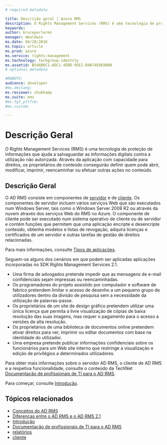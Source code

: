 ```yaml
---
# required metadata

title: Descrição geral | Azure RMS
description: O Rights Management Services (RMS) é uma tecnologia de proteção de informações que ajuda a salvaguardar as informações digitais contra a utilização não autorizada.
keywords:
author: bruceperlerms
manager: mbaldwin
ms.date: 04/28/2016
ms.topic: article
ms.prod: azure
ms.service: rights-management
ms.technology: techgroup-identity
ms.assetid: B546B6C1-ADC1-4EBD-95E2-B4A74E4E980B
# optional metadata

#ROBOTS:
audience: developer
#ms.devlang:
ms.reviewer: shubhamp
ms.suite: ems
#ms.tgt_pltfrm:
#ms.custom:

---
```


# Descrição Geral

O Rights Management Services (RMS) é uma tecnologia de proteção de informações que ajuda a salvaguardar as informações digitais contra a utilização não autorizada. Através da aplicação com capacidade para direitos, os proprietários de conteúdo conseguirão definir quem pode abrir, modificar, imprimir, reencaminhar ou efetuar outras ações no conteúdo.

## Descrição Geral

O AD RMS consiste em componentes de [servidor](ad-rms-server.md) e de [cliente](ad-rms-client.md). Os componentes de servidor incluem vários serviços Web que são executados num Windows Server, tais como o Windows Server 2008 R2 ou através da nuvem através dos serviços Web do RMS no Azure. O componente de cliente pode ser executado num sistema operativo de cliente ou de servidor e contém funções que permitem que uma aplicação encripte e desencripte conteúdo, obtenha modelos e listas de revogação, adquira licenças e certificados de um servidor e outras tarefas de gestão de direitos relacionadas.

Para mais informações, consulte [Tipos de aplicações](application-types.md).

Seguem-se alguns dos cenários em que podem ser aplicadas aplicações incorporadas no SDK Rights Management Services 2.1.

-   Uma firma de advogados pretende impedir que as mensagens de e-mail confidenciais sejam impressas ou reencaminhadas.
-   Os programadores do projeto assistido por computador e software de fabrico pretendem limitar o acesso de desenho a um pequeno grupo de utilizadores dentro da divisão de pesquisa sem a necessidade da utilização de palavras-passe.
-   Os proprietários de um site de design gráfico pretendem utilizar uma única licença que permita a livre visualização de cópias de baixa resolução das suas imagens, mas requer o pagamento para o acesso a versões de alta resolução.
-   Os proprietários de uma biblioteca de documentos online pretendem ativar direitos para ver, imprimir ou editar documentos com base na identidade do utilizador.
-   Uma empresa pretende publicar informações confidenciais sobre os funcionários para um Web site interno que restringe a visualização e edição de privilégios a determinados utilizadores.

Para obter mais informações sobre o servidor AD RMS, o cliente de AD RMS e a respetiva funcionalidade, consulte o conteúdo da TechNet [Documentação de profissionais de TI para o AD RMS](https://TechNet.Microsoft.Com/en-us/library/cc771234.aspx).

Para começar, consulte [Introdução](getting-started-with-ad-rms-2-0.md).

## Tópicos relacionados

* [Conceitos do AD RMS](application-types.md)
* [Diferenças entre o AD RMS e o AD RMS 2.1](differences-between-ad-rms-and-ad-rms-2-0.md)
* [Introdução](getting-started-with-ad-rms-2-0.md)
* [Documentação de profissionais de TI para o AD RMS](https://TechNet.Microsoft.Com/en-us/library/cc771234.aspx)
* [relatórios](ad-rms-server.md)
* [cliente](ad-rms-client.md)
 

 





<!--HONumber=Apr16_HO4-->


